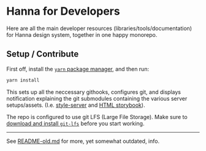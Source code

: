 # Hanna for Developers

Here are all the main developer resources (libraries/tools/documentation) for
Hanna design system, together in one happy monorepo.

## Setup / Contribute

First off, install the [`yarn` package manager](https://yarnpkg.com/), and
then run:

```sh
yarn install
```

This sets up all the neccessary githooks, configures git, and displays
notification explaining the git submodules containing the various server
setups/assets. (I.e. [style-server](https://styles.reykjavik.is) and
[HTML storybook](https://storybook.reykjavik.is)).

The repo is configured to use git LFS (Large File Storage). Make sure to
[download and install `git-lfs`](https://git-lfs.github.com/) before you start
working.

---

See [README-old.md](README-old.md) for more, yet somewhat outdated, info.
